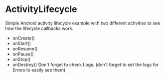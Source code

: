 # ActivityLifecycle
Simple Android activity lifecycle example with two different activities to see how the lifecycle callbacks work.

* onCreate()
* onStart()
* onResume()
* onPause()
* onStop()
* onDestroy()
Don't forget to check Logs. (don't forget to set the logs for Errors to easily see them)
